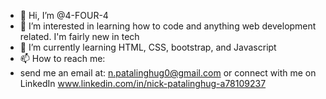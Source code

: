 - 👋 Hi, I’m @4-FOUR-4
- 👀 I’m interested in learning how to code and anything web development related. I'm fairly new in tech
- 🌱 I’m currently learning HTML, CSS, bootstrap, and Javascript
- 📫 How to reach me: 
- send me an email at: n.patalinghug0@gmail.com or connect with me on LinkedIn www.linkedin.com/in/nick-patalinghug-a78109237 

<!---
4-FOUR-4/4-FOUR-4 is a ✨ special ✨ repository because its `README.md` (this file) appears on your GitHub profile.
You can click the Preview link to take a look at your changes.
--->

